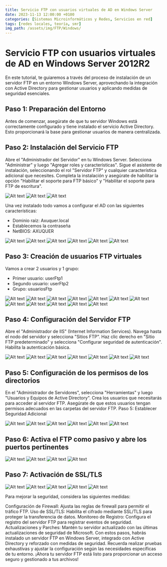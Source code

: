 ```yaml
---
title: Servicio FTP con usuarios virtuales de AD en Windows Server
date: 2023-11-13 12:00:00 +0100
categories: [Sistemas Microinformáticos y Redes, Servicios en red]
tags: [redes locales, teoría, smr]
img_path: /assets/img/FTP/Windows/
---
```


# Servicio FTP con usuarios virtuales de AD en Windows Server 2012R2

En este tutorial, te guiaremos a través del proceso de instalación de un servidor FTP en un entorno Windows Server, aprovechando la integración con Active Directory para gestionar usuarios y aplicando medidas de seguridad esenciales.

## Paso 1: Preparación del Entorno

Antes de comenzar, asegúrate de que tu servidor Windows está correctamente configurado y tiene instalado el servicio Active Directory. Esto proporcionará la base para gestionar usuarios de manera centralizada.

## Paso 2: Instalación del Servicio FTP

Abre el "Administrador del Servidor" en tu Windows Server.
Selecciona "Administrar" y luego "Agregar roles y características".
Sigue el asistente de instalación, seleccionando el rol "Servidor FTP" y cualquier característica adicional que necesites.
Completa la instalación y asegúrate de habilitar la opción "Habilitar el soporte para FTP básico" y "Habilitar el soporte para FTP de escritura".

![Alt text](<Captura de pantalla 2023-11-10 194121.png>)
![Alt text](<Captura de pantalla 2023-11-10 194531.png>)
![Alt text](<Captura de pantalla 2023-11-10 194134.png>)

Una vez instalado todo vamos a configurar el AD con las siguientes características:
- Dominio raíz: Axuquer.local
- Establecemos la contraseña
- NetBIOS: AXUQUER

![Alt text](<Captura de pantalla 2023-11-10 195344.png>)
![Alt text](<Captura de pantalla 2023-11-10 195440.png>)
![Alt text](<Captura de pantalla 2023-11-10 195509.png>)
![Alt text](<Captura de pantalla 2023-11-10 195535.png>)
![Alt text](<Captura de pantalla 2023-11-10 195550.png>)
![Alt text](<Captura de pantalla 2023-11-10 195641.png>)

## Paso 3: Creación de usuarios FTP virtuales

Vamos a crear 2 usuarios y 1 grupo:
- Primer usuario: userFtp1
- Segundo usuario: userFtp2
- Grupo: usuariosFtp

![Alt text](MyFile_2023-11-10_20-06-33.png)
![Alt text](MyFile_2023-11-10_20-06-41.png) 
![Alt text](MyFile_2023-11-10_20-06-49.png)
![Alt text](MyFile_2023-11-10_20-06-57.png)
![Alt text](MyFile_2023-11-10_20-07-26.png)
![Alt text](MyFile_2023-11-10_20-07-33.png)
![Alt text](MyFile_2023-11-10_20-07-57.png)
![Alt text](MyFile_2023-11-10_20-08-13.png)
![Alt text](MyFile_2023-11-10_20-08-50.png)
![Alt text](MyFile_2023-11-10_20-09-55.png)
![Alt text](MyFile_2023-11-10_20-10-01.png)
![Alt text](MyFile_2023-11-10_20-10-17.png)

## Paso 4: Configuración del Servidor FTP

Abre el "Administrador de IIS" (Internet Information Services).
Navega hasta el nodo del servidor y selecciona "Sitios FTP".
Haz clic derecho en "Sitio FTP predeterminado" y selecciona "Configurar seguridad de autenticación".
Habilita la autenticación básica.

![Alt text](MyFile_2023-11-13_17-33-40.png)
![Alt text](MyFile_2023-11-13_17-32-38.png)
![Alt text](MyFile_2023-11-13_17-32-44.png)
![Alt text](MyFile_2023-11-13_17-33-51.png)
![Alt text](MyFile_2023-11-13_17-34-10.png)
![Alt text](MyFile_2023-11-13_17-34-20.png)
![Alt text](MyFile_2023-11-13_17-34-44.png)

## Paso 5: Configuración de los permisos de los directorios

En el "Administrador de Servidores", selecciona "Herramientas" y luego "Usuarios y Equipos de Active Directory".
Crea los usuarios que necesitarás para acceder al servidor FTP.
Asegúrate de que estos usuarios tengan permisos adecuados en las carpetas del servidor FTP.
Paso 5: Establecer Seguridad Adicional

![Alt text](MyFile_2023-11-13_17-35-31.png)
![Alt text](MyFile_2023-11-13_17-35-03.png)
![Alt text](MyFile_2023-11-13_17-35-38.png)
![Alt text](MyFile_2023-11-13_17-45-26.png)
![Alt text](MyFile_2023-11-13_17-45-33.png)
![Alt text](MyFile_2023-11-13_17-46-08.png)

## Paso 6: Activa el FTP como pasivo y abre los puertos pertinentes

![Alt text](MyFile_2023-11-13_17-58-25.png) ![Alt text](MyFile_2023-11-13_17-58-00.png) ![Alt text](MyFile_2023-11-13_17-58-03.png) ![Alt text](MyFile_2023-11-13_17-58-07.png)

## Paso 7: Activación de SSL/TLS

![Alt text](MyFile_2023-11-13_18-00-52.png) ![Alt text](MyFile_2023-11-13_17-59-58.png) ![Alt text](MyFile_2023-11-13_18-00-15.png) ![Alt text](MyFile_2023-11-13_18-00-28.png) ![Alt text](MyFile_2023-11-13_18-00-42.png)


Para mejorar la seguridad, considera las siguientes medidas:



Configuración de Firewall: Ajusta las reglas de firewall para permitir el tráfico FTP.
Uso de SSL/TLS: Habilita el cifrado mediante SSL/TLS para proteger la transferencia de datos.
Monitoreo de Registro: Configura el registro del servidor FTP para registrar eventos de seguridad.
Actualizaciones y Parches: Mantén tu servidor actualizado con las últimas actualizaciones de seguridad de Microsoft.
Con estos pasos, habrás instalado un servidor FTP en Windows Server, integrado con Active Directory y reforzado con medidas de seguridad. Recuerda realizar pruebas exhaustivas y ajustar la configuración según las necesidades específicas de tu entorno. ¡Ahora tu servidor FTP está listo para proporcionar un acceso seguro y gestionado a tus archivos!
